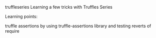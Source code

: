 truffleseries
Learning a few tricks with Truffles Series

Learning points:

truffle assertions by using truffle-assertions library and testing reverts of require
